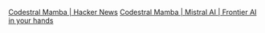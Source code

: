 
[Codestral Mamba | Hacker News](https://news.ycombinator.com/item?id=40977103)
[Codestral Mamba | Mistral AI | Frontier AI in your hands](https://mistral.ai/news/codestral-mamba/)
